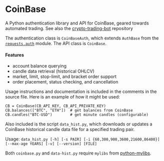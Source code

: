 # CoinBase

A Python authentication library and API for CoinBase, geared towards automated
trading. See also the
[crypto-trading-bot](https://github.com/notmattmoore/crypto-trading-bot)
repository

The authentication class is `CoinBaseAuth`, which extends `AuthBase` from the
[`requests.auth`](https://requests.readthedocs.io/en/latest/user/authentication/)
module. The API class is `CoinBase`.

#### Features
- account balance querying
- candle data retrieval (historical OHLCV)
- market, limit, stop-limit, and bracket order support
- order placement, status checking, and cancellation

Usage instructions and documentation is included in the comments in the source
file. Here is an example of how it might be used:

```
CB = CoinBase(CB_API_KEY, CB_API_PRIVATE_KEY)
CB.balances(["BTC", "ETH"])  # get balances from CoinBase
CB.candles("BTC-USD")        # get minute candles (configurable)
```

Also included is the script `data_hist.py`, which downloads or updates a
CoinBase historical candle data file for a specified trading pair.

Usage: `data_hist.py [-h] [-s PAIR] [-i {60,300,900,3600,21600,86400}] [--max-age YEARS] [-v] [--version] [FILE]`

Both `coinbase.py` and `data-hist.py` require `mylibs` from
[python-mylibs](https://github.com/notmattmoore/python-mylibs).
